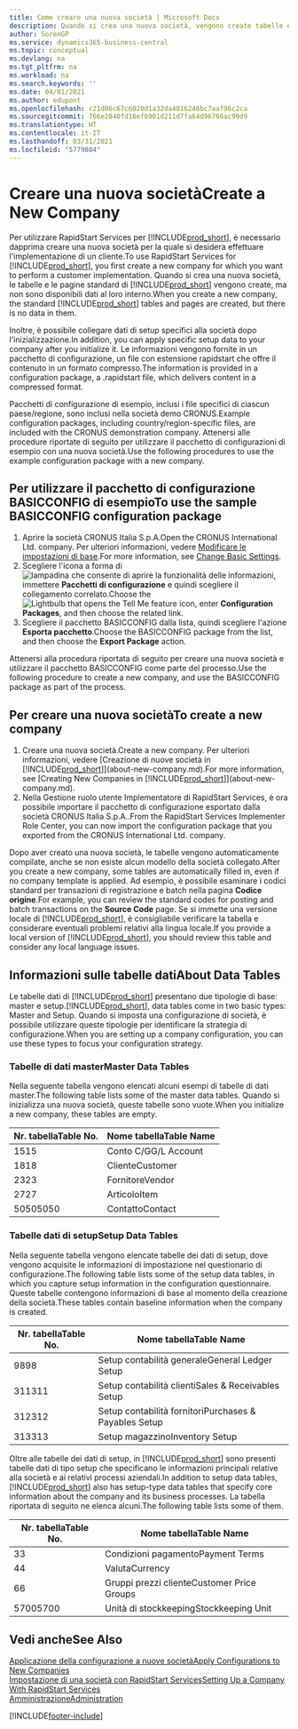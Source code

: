 ```yaml
---
title: Come creare una nuova società | Microsoft Docs
description: Quando si crea una nuova società, vengono create tabelle e pagine di RapidStart Services che non contengono dati.
author: SorenGP
ms.service: dynamics365-business-central
ms.topic: conceptual
ms.devlang: na
ms.tgt_pltfrm: na
ms.workload: na
ms.search.keywords: ''
ms.date: 04/01/2021
ms.author: edupont
ms.openlocfilehash: c21d86c67c6020d1a32da4816246bc7aaf96c2ca
ms.sourcegitcommit: 766e2840fd16efb901d211d7fa64d96766ac99d9
ms.translationtype: HT
ms.contentlocale: it-IT
ms.lasthandoff: 03/31/2021
ms.locfileid: "5779884"
---
```

# <a name="create-a-new-company"></a><span data-ttu-id="860a3-103">Creare una nuova società</span><span class="sxs-lookup"><span data-stu-id="860a3-103">Create a New Company</span></span>
<span data-ttu-id="860a3-104">Per utilizzare RapidStart Services per [!INCLUDE[prod_short](includes/prod_short.md)], è necessario dapprima creare una nuova società per la quale si desidera effettuare l'implementazione di un cliente.</span><span class="sxs-lookup"><span data-stu-id="860a3-104">To use RapidStart Services for [!INCLUDE[prod_short](includes/prod_short.md)], you first create a new company for which you want to perform a customer implementation.</span></span> <span data-ttu-id="860a3-105">Quando si crea una nuova società, le tabelle e le pagine standard di [!INCLUDE[prod_short](includes/prod_short.md)] vengono create, ma non sono disponibili dati al loro interno.</span><span class="sxs-lookup"><span data-stu-id="860a3-105">When you create a new company, the standard [!INCLUDE[prod_short](includes/prod_short.md)] tables and pages are created, but there is no data in them.</span></span>

<span data-ttu-id="860a3-106">Inoltre, è possibile collegare dati di setup specifici alla società dopo l'inizializzazione.</span><span class="sxs-lookup"><span data-stu-id="860a3-106">In addition, you can apply specific setup data to your company after you initialize it.</span></span> <span data-ttu-id="860a3-107">Le informazioni vengono fornite in un pacchetto di configurazione, un file con estensione rapidstart che offre il contenuto in un formato compresso.</span><span class="sxs-lookup"><span data-stu-id="860a3-107">The information is provided in a configuration package, a .rapidstart file, which delivers content in a compressed format.</span></span>  

<span data-ttu-id="860a3-108">Pacchetti di configurazione di esempio, inclusi i file specifici di ciascun paese/regione, sono inclusi nella società demo CRONUS.</span><span class="sxs-lookup"><span data-stu-id="860a3-108">Example configuration packages, including country/region-specific files, are included with the CRONUS demonstration company.</span></span> <span data-ttu-id="860a3-109">Attenersi alle procedure riportate di seguito per utilizzare il pacchetto di configurazioni di esempio con una nuova società.</span><span class="sxs-lookup"><span data-stu-id="860a3-109">Use the following procedures to use the example configuration package with a new company.</span></span>  

## <a name="to-use-the-sample-basicconfig-configuration-package"></a><span data-ttu-id="860a3-110">Per utilizzare il pacchetto di configurazione BASICCONFIG di esempio</span><span class="sxs-lookup"><span data-stu-id="860a3-110">To use the sample BASICCONFIG configuration package</span></span>  
1. <span data-ttu-id="860a3-111">Aprire la società CRONUS Italia S.p.A.</span><span class="sxs-lookup"><span data-stu-id="860a3-111">Open the CRONUS International Ltd. company.</span></span> <span data-ttu-id="860a3-112">Per ulteriori informazioni, vedere [Modificare le impostazioni di base](ui-change-basic-settings.md).</span><span class="sxs-lookup"><span data-stu-id="860a3-112">For more information, see [Change Basic Settings](ui-change-basic-settings.md).</span></span>
2. <span data-ttu-id="860a3-113">Scegliere l'icona a forma di ![lampadina che consente di aprire la funzionalità delle informazioni](media/ui-search/search_small.png "Informazioni sull'operazione che si desidera eseguire"), immettere **Pacchetti di configurazione** e quindi scegliere il collegamento correlato.</span><span class="sxs-lookup"><span data-stu-id="860a3-113">Choose the ![Lightbulb that opens the Tell Me feature](media/ui-search/search_small.png "Tell me what you want to do") icon, enter **Configuration Packages**, and then choose the related link.</span></span>  
3. <span data-ttu-id="860a3-114">Scegliere il pacchetto BASICCONFIG dalla lista, quindi scegliere l'azione **Esporta pacchetto**.</span><span class="sxs-lookup"><span data-stu-id="860a3-114">Choose the BASICCONFIG package from the list, and then choose the **Export Package** action.</span></span>  

<span data-ttu-id="860a3-115">Attenersi alla procedura riportata di seguito per creare una nuova società e utilizzare il pacchetto BASICCONFIG come parte del processo.</span><span class="sxs-lookup"><span data-stu-id="860a3-115">Use the following procedure to create a new company, and use the BASICCONFIG package as part of the process.</span></span>  

## <a name="to-create-a-new-company"></a><span data-ttu-id="860a3-116">Per creare una nuova società</span><span class="sxs-lookup"><span data-stu-id="860a3-116">To create a new company</span></span>  
1. <span data-ttu-id="860a3-117">Creare una nuova società.</span><span class="sxs-lookup"><span data-stu-id="860a3-117">Create a new company.</span></span> <span data-ttu-id="860a3-118">Per ulteriori informazioni, vedere [Creazione di nuove società in [!INCLUDE[prod_short](includes/prod_short.md)]](about-new-company.md).</span><span class="sxs-lookup"><span data-stu-id="860a3-118">For more information, see [Creating New Companies in [!INCLUDE[prod_short](includes/prod_short.md)]](about-new-company.md).</span></span>
2. <span data-ttu-id="860a3-119">Nella Gestione ruolo utente Implementatore di RapidStart Services, è ora possibile importare il pacchetto di configurazione esportato dalla società CRONUS Italia S.p.A..</span><span class="sxs-lookup"><span data-stu-id="860a3-119">From the RapidStart Services Implementer Role Center, you can now import the configuration package that you exported from the CRONUS International Ltd. company.</span></span>

<span data-ttu-id="860a3-120">Dopo aver creato una nuova società, le tabelle vengono automaticamente compilate, anche se non esiste alcun modello della società collegato.</span><span class="sxs-lookup"><span data-stu-id="860a3-120">After you create a new company, some tables are automatically filled in, even if no company template is applied.</span></span> <span data-ttu-id="860a3-121">Ad esempio, è possibile esaminare i codici standard per transazioni di registrazione e batch nella pagina **Codice origine**.</span><span class="sxs-lookup"><span data-stu-id="860a3-121">For example, you can review the standard codes for posting and batch transactions on the **Source Code** page.</span></span> <span data-ttu-id="860a3-122">Se si immette una versione locale di [!INCLUDE[prod_short](includes/prod_short.md)], è consigliabile verificare la tabella e considerare eventuali problemi relativi alla lingua locale.</span><span class="sxs-lookup"><span data-stu-id="860a3-122">If you provide a local version of [!INCLUDE[prod_short](includes/prod_short.md)], you should review this table and consider any local language issues.</span></span>

## <a name="about-data-tables"></a><span data-ttu-id="860a3-123">Informazioni sulle tabelle dati</span><span class="sxs-lookup"><span data-stu-id="860a3-123">About Data Tables</span></span>
<span data-ttu-id="860a3-124">Le tabelle dati di [!INCLUDE[prod_short](includes/prod_short.md)] presentano due tipologie di base: master e setup.</span><span class="sxs-lookup"><span data-stu-id="860a3-124">[!INCLUDE[prod_short](includes/prod_short.md)], data tables come in two basic types: Master and Setup.</span></span> <span data-ttu-id="860a3-125">Quando si imposta una configurazione di società, è possibile utilizzare queste tipologie per identificare la strategia di configurazione.</span><span class="sxs-lookup"><span data-stu-id="860a3-125">When you are setting up a company configuration, you can use these types to focus your configuration strategy.</span></span>  

### <a name="master-data-tables"></a><span data-ttu-id="860a3-126">Tabelle di dati master</span><span class="sxs-lookup"><span data-stu-id="860a3-126">Master Data Tables</span></span>  
<span data-ttu-id="860a3-127">Nella seguente tabella vengono elencati alcuni esempi di tabelle di dati master.</span><span class="sxs-lookup"><span data-stu-id="860a3-127">The following table lists some of the master data tables.</span></span> <span data-ttu-id="860a3-128">Quando si inizializza una nuova società, queste tabelle sono vuote.</span><span class="sxs-lookup"><span data-stu-id="860a3-128">When you initialize a new company, these tables are empty.</span></span>  

|<span data-ttu-id="860a3-129">Nr. tabella</span><span class="sxs-lookup"><span data-stu-id="860a3-129">Table No.</span></span>|<span data-ttu-id="860a3-130">Nome tabella</span><span class="sxs-lookup"><span data-stu-id="860a3-130">Table Name</span></span>|  
|-------------------|--------------------|  
|<span data-ttu-id="860a3-131">15</span><span class="sxs-lookup"><span data-stu-id="860a3-131">15</span></span>|<span data-ttu-id="860a3-132">Conto C/G</span><span class="sxs-lookup"><span data-stu-id="860a3-132">G/L Account</span></span>|  
|<span data-ttu-id="860a3-133">18</span><span class="sxs-lookup"><span data-stu-id="860a3-133">18</span></span>|<span data-ttu-id="860a3-134">Cliente</span><span class="sxs-lookup"><span data-stu-id="860a3-134">Customer</span></span>|  
|<span data-ttu-id="860a3-135">23</span><span class="sxs-lookup"><span data-stu-id="860a3-135">23</span></span>|<span data-ttu-id="860a3-136">Fornitore</span><span class="sxs-lookup"><span data-stu-id="860a3-136">Vendor</span></span>|  
|<span data-ttu-id="860a3-137">27</span><span class="sxs-lookup"><span data-stu-id="860a3-137">27</span></span>|<span data-ttu-id="860a3-138">Articolo</span><span class="sxs-lookup"><span data-stu-id="860a3-138">Item</span></span>|  
|<span data-ttu-id="860a3-139">5050</span><span class="sxs-lookup"><span data-stu-id="860a3-139">5050</span></span>|<span data-ttu-id="860a3-140">Contatto</span><span class="sxs-lookup"><span data-stu-id="860a3-140">Contact</span></span>|  

### <a name="setup-data-tables"></a><span data-ttu-id="860a3-141">Tabelle dati di setup</span><span class="sxs-lookup"><span data-stu-id="860a3-141">Setup Data Tables</span></span>  
<span data-ttu-id="860a3-142">Nella seguente tabella vengono elencate tabelle dei dati di setup, dove vengono acquisite le informazioni di impostazione nel questionario di configurazione.</span><span class="sxs-lookup"><span data-stu-id="860a3-142">The following table lists some of the setup data tables, in which you capture setup information in the configuration questionnaire.</span></span> <span data-ttu-id="860a3-143">Queste tabelle contengono informazioni di base al momento della creazione della società.</span><span class="sxs-lookup"><span data-stu-id="860a3-143">These tables contain baseline information when the company is created.</span></span>  

|<span data-ttu-id="860a3-144">Nr. tabella</span><span class="sxs-lookup"><span data-stu-id="860a3-144">Table No.</span></span>|<span data-ttu-id="860a3-145">Nome tabella</span><span class="sxs-lookup"><span data-stu-id="860a3-145">Table Name</span></span>|  
|-------------------|--------------------|  
|<span data-ttu-id="860a3-146">98</span><span class="sxs-lookup"><span data-stu-id="860a3-146">98</span></span>|<span data-ttu-id="860a3-147">Setup contabilità generale</span><span class="sxs-lookup"><span data-stu-id="860a3-147">General Ledger Setup</span></span>|  
|<span data-ttu-id="860a3-148">311</span><span class="sxs-lookup"><span data-stu-id="860a3-148">311</span></span>|<span data-ttu-id="860a3-149">Setup contabilità clienti</span><span class="sxs-lookup"><span data-stu-id="860a3-149">Sales & Receivables Setup</span></span>|  
|<span data-ttu-id="860a3-150">312</span><span class="sxs-lookup"><span data-stu-id="860a3-150">312</span></span>|<span data-ttu-id="860a3-151">Setup contabilità fornitori</span><span class="sxs-lookup"><span data-stu-id="860a3-151">Purchases & Payables Setup</span></span>|  
|<span data-ttu-id="860a3-152">313</span><span class="sxs-lookup"><span data-stu-id="860a3-152">313</span></span>|<span data-ttu-id="860a3-153">Setup magazzino</span><span class="sxs-lookup"><span data-stu-id="860a3-153">Inventory Setup</span></span>|  

<span data-ttu-id="860a3-154">Oltre alle tabelle dei dati di setup, in [!INCLUDE[prod_short](includes/prod_short.md)] sono presenti tabelle dati di tipo setup che specificano le informazioni principali relative alla società e ai relativi processi aziendali.</span><span class="sxs-lookup"><span data-stu-id="860a3-154">In addition to setup data tables, [!INCLUDE[prod_short](includes/prod_short.md)] also has setup-type data tables that specify core information about the company and its business processes.</span></span> <span data-ttu-id="860a3-155">La tabella riportata di seguito ne elenca alcuni.</span><span class="sxs-lookup"><span data-stu-id="860a3-155">The following table lists some of them.</span></span>  

|<span data-ttu-id="860a3-156">Nr. tabella</span><span class="sxs-lookup"><span data-stu-id="860a3-156">Table No.</span></span>|<span data-ttu-id="860a3-157">Nome tabella</span><span class="sxs-lookup"><span data-stu-id="860a3-157">Table Name</span></span>|  
|-------------------|--------------------|  
|<span data-ttu-id="860a3-158">3</span><span class="sxs-lookup"><span data-stu-id="860a3-158">3</span></span>|<span data-ttu-id="860a3-159">Condizioni pagamento</span><span class="sxs-lookup"><span data-stu-id="860a3-159">Payment Terms</span></span>|  
|<span data-ttu-id="860a3-160">4</span><span class="sxs-lookup"><span data-stu-id="860a3-160">4</span></span>|<span data-ttu-id="860a3-161">Valuta</span><span class="sxs-lookup"><span data-stu-id="860a3-161">Currency</span></span>|  
|<span data-ttu-id="860a3-162">6</span><span class="sxs-lookup"><span data-stu-id="860a3-162">6</span></span>|<span data-ttu-id="860a3-163">Gruppi prezzi cliente</span><span class="sxs-lookup"><span data-stu-id="860a3-163">Customer Price Groups</span></span>|  
|<span data-ttu-id="860a3-164">5700</span><span class="sxs-lookup"><span data-stu-id="860a3-164">5700</span></span>|<span data-ttu-id="860a3-165">Unità di stockkeeping</span><span class="sxs-lookup"><span data-stu-id="860a3-165">Stockkeeping Unit</span></span>|

  

## <a name="see-also"></a><span data-ttu-id="860a3-166">Vedi anche</span><span class="sxs-lookup"><span data-stu-id="860a3-166">See Also</span></span>  
[<span data-ttu-id="860a3-167">Applicazione della configurazione a nuove società</span><span class="sxs-lookup"><span data-stu-id="860a3-167">Apply Configurations to New Companies</span></span>](admin-apply-configuration-to-new-companies.md)  
[<span data-ttu-id="860a3-168">Impostazione di una società con RapidStart Services</span><span class="sxs-lookup"><span data-stu-id="860a3-168">Setting Up a Company With RapidStart Services</span></span>](admin-set-up-a-company-with-rapidstart.md)  
[<span data-ttu-id="860a3-169">Amministrazione</span><span class="sxs-lookup"><span data-stu-id="860a3-169">Administration</span></span>](admin-setup-and-administration.md)


[!INCLUDE[footer-include](includes/footer-banner.md)]
